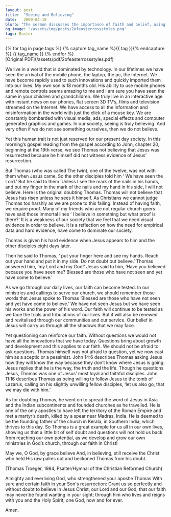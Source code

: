 ```yaml
---
layout: post
title:  "Seeing and Believing"
date:   2009-04-19
blurb: "The sermon discusses the importance of faith and belief, using the story of Doubting Thomas as a key example. It highlights how our society is often reliant on visual evidence to believe in something, and how this can be a weakness. The sermon encourages questioning and doubt as a means to strengthen faith and belief."
og_image: "/assets/img/posts/2ofeasterrossstyles.png"
tags: Easter
---    
```

<div class="tag-pills">
  {% for tag in page.tags %}
    {% capture tag_name %}{{ tag }}{% endcapture %}
    <a href="{{ site.baseurl }}/tag/{{ tag_name | slugify }}" class="tag-pill">{{ tag_name }}</a>
  {% endfor %}
</div>
[Original PDF](/assets/pdf/2ofeasterrossstyles.pdf)

We live in a world that is dominated by technology. In our lifetimes we have seen the arrival of the mobile phone, the laptop, the pc, the Internet. We have become rapidly used to such innovations and quickly imported them into our lives. My own son is 18 months old. His ability to use mobile phones and remote controls seems amazing to me and I am sure you have seen the same in your children and grandchildren. We truly live in an interactive age with instant news on our phones, flat screen 3D TV’s, films and television streamed on the Internet. We have access to all the information and misinformation in the world with just the click of a mouse key. We are constantly bombarded with visual media, ads, special effects and computer generated graphics and games. In our society, seeing is truly believing. And very often if we do not see something ourselves, then we do not believe.

Yet this human trait is not just reserved for our present day society. In this morning’s gospel reading from the gospel according to John, chapter 20, beginning at the 19th verse, we see Thomas not believing that Jesus was resurrected because he himself did not witness evidence of Jesus’ resurrection.

But Thomas (who was called The twin), one of the twelve, was not with them when Jesus came. So the other disciples told him ‘ We have seen the Lord.’ But he said to them ‘Unless I see the mark of the nails in his hands, and put my finger in the mark of the nails and my hand in his side, I will not believe. Here is the original doubting Thomas. Thomas will not believe that Jesus has risen unless he sees it himself. As Christians we cannot judge Thomas too harshly as we are prone to this failing. Instead of having faith, we require proof. Many of my friends who are not regular church goers have said those immortal lines ‘ I believe in something but what proof is there?’ It is a weakness of our society that we feel that we need visual evidence in order to believe. It is a reflection on how the need for empirical data and hard evidence, have come to dominate our society.

Thomas is given his hard evidence when Jesus appears to him and the other disciples eight days later.

Then he said to Thomas, ‘ put your finger here and see my hands. Reach out your hand and put it in my side. Do not doubt but believe.’ Thomas answered him, ‘my Lord and my God!’ Jesus said to him, ‘Have you believed because you have seen me? Blessed are those who have not seen and yet have come to believe.’

As we go through our daily lives, our faith can become tested. In our ministries and callings to serve our church, we should remember those words that Jesus spoke to Thomas ‘Blessed are those who have not seen and yet have come to believe.’ We have not seen Jesus but we have seen his works and the power of his word. Our faith will continue to be tested as we face the trials and tribulations of our lives. But it will also be renewed and revitalised through our communities and our service. Our belief in Jesus will carry us through all the shadows that we may face.

Yet questioning can reinforce our faith. Without questions we would not have all the innovations that we have today. Questions bring about growth and development and this applies to our faith. We should not be afraid to ask questions. Thomas himself was not afraid to question, yet we now cast him as a sceptic or a pessimist. John 14:6 describes Thomas asking Jesus how they will know the way because they don’t know where Jesus is going. Jesus replies that he is the way, the truth and the life. Though he questions Jesus, Thomas was one of Jesus’ most loyal and faithful disciples. John 11:16 describes Thomas as being willing to follow Jesus to the tomb of Lazarus, calling on his slightly unwilling fellow disciples, ‘let us also go, that we may die with him.’

As for doubting Thomas, he went on to spread the word of Jesus in Asia and the Indian subcontinents and founded churches as he travelled. He is one of the only apostles to have left the territory of the Roman Empire and met a martyr’s death, killed by a spear near Madras, India. He is deemed to be the founding father of the church in Kerala, in Southern India, which thrives to this day. So Thomas is a great example for us all in our own lives, showing us that a little bit of self doubt and questions will not hold us back from reaching our own potential, as we develop and grow our own ministries in God’s church, through our faith in Christ!

May we, O God, by grace believe
And, in believing, still receive
the Christ who held His raw palms out
and beckoned Thomas from his doubt.

(Thomas Troeger, 1984, Psalter/Hymnal of the Christian Reformed Church)

Almighty and everliving God, who strengthened your apostle Thomas With sure and certain faith in your Son's resurrection: Grant us so perfectly and without doubt to believe in Jesus Christ, our Lord and our God, that our faith may never be found wanting in your sight; through him who lives and reigns with you and the Holy Spirit, one God, now and for ever.

Amen.
